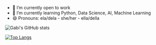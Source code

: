 - 🔭 I’m currently open to work
- 🌱 I’m currently learning Python, Data Science, AI, Machine Learning
- 😄 Pronouns: ela/dela - she/her - ella/della

![Gabi's GitHub stats](https://github-readme-stats.vercel.app/api?username=gabriela&theme=tokyonight&show_icons=true)

[![Top Langs](https://github-readme-stats.vercel.app/api/top-langs/?username=gabrielamagalhaes&layout=compact&theme=tokyonight&show_icons=true)](https://github.com/anuraghazra/github-readme-stats)
